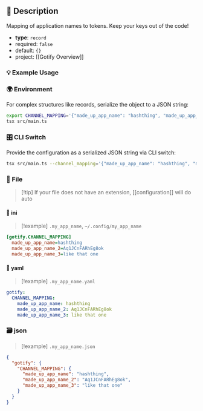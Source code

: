 ## 📜 Description

Mapping of application names to tokens. Keep your keys out of the code!

- **type**: `record`
- required: `false`
- default: `{}`
- project: [[Gotify Overview]]

### 💡 Example Usage

### 🌍 Environment

For complex structures like records, serialize the object to a JSON string:

```bash
export CHANNEL_MAPPING='{"made_up_app_name": "hashthing", "made_up_app_name_2": "Aq1JCnFARhEg8ok", "made_up_app_name_3": "like that one"}'
tsx src/main.ts
```

### 🎛️ CLI Switch

Provide the configuration as a serialized JSON string via CLI switch:

```bash
tsx src/main.ts --channel_mapping='{"made_up_app_name": "hashthing", "made_up_app_name_2": "Aq1JCnFARhEg8ok", "made_up_app_name_3": "like that one"}'
```

### 📁 File
> [!tip] If your file does not have an extension, [[configuration]] will do auto
#### 📘 ini

> [!example] 
> `.my_app_name`, `~/.config/my_app_name`

```ini
[gotify.CHANNEL_MAPPING]
  made_up_app_name=hashthing
  made_up_app_name_2=Aq1JCnFARhEg8ok
  made_up_app_name_3=like that one
```
#### 📄 yaml

> [!example]
> `.my_app_name.yaml`

```yaml
gotify:
  CHANNEL_MAPPING:
    made_up_app_name: hashthing
    made_up_app_name_2: Aq1JCnFARhEg8ok
    made_up_app_name_3: like that one
```
### 🗃️ json

> [!example]
> `.my_app_name.json`

```json
{
  "gotify": {
    "CHANNEL_MAPPING": {
      "made_up_app_name": "hashthing",
      "made_up_app_name_2": "Aq1JCnFARhEg8ok",
      "made_up_app_name_3": "like that one"
    }
  }
}
```